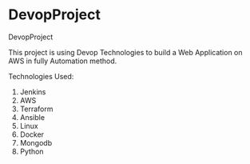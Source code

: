 # DevopProject
DevopProject

This project is using Devop Technologies to build a Web Application on AWS in fully Automation method. 

Technologies Used:

1. Jenkins
2. AWS
3. Terraform
4. Ansible
5. Linux
6. Docker
7. Mongodb
8. Python


